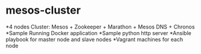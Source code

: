 mesos-cluster
==================
*4 nodes Cluster: Mesos + Zookeeper + Marathon + Mesos DNS + Chronos
*Sample Running Docker application
*Sample python http server
*Ansible playbook for master node and slave nodes
*Vagrant machines for each node
